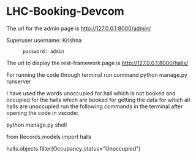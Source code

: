 # LHC-Booking-Devcom


The url for the admin page is http://127.0.0.1:8000/admin/  

Superuser username: Krishna

          password: admin

The url to display the rest-framework page is http://127.0.0.1:8000/halls/

For running the code through terminal run command python manage.py runserver

I have used the words unoccupied for hall which is not booked and occupied for the halls which are booked for getting the data for which all halls are unoccupied run the following commands in the terminal after opening the code in vscode:

python manage.py shell

from Records.models import halls

halls.objects.filter(Occupancy_status="Unoccupied")



